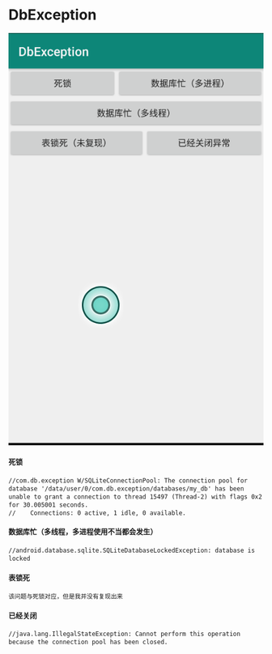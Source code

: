 # DbException

![man](./error_type.png)

#### 死锁
	//com.db.exception W/SQLiteConnectionPool: The connection pool for database '/data/user/0/com.db.exception/databases/my_db' has been unable to grant a connection to thread 15497 (Thread-2) with flags 0x2 for 30.005001 seconds.
	//    Connections: 0 active, 1 idle, 0 available.
	
#### 数据库忙（多线程，多进程使用不当都会发生）
	//android.database.sqlite.SQLiteDatabaseLockedException: database is locked
	

#### 表锁死
	该问题与死锁对应，但是我并没有复现出来

#### 已经关闭
	//java.lang.IllegalStateException: Cannot perform this operation because the connection pool has been closed.